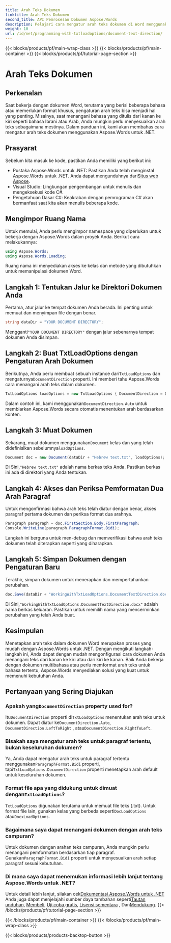 ```yaml
---
title: Arah Teks Dokumen
linktitle: Arah Teks Dokumen
second_title: API Pemrosesan Dokumen Aspose.Words
description: Pelajari cara mengatur arah teks dokumen di Word menggunakan Aspose.Words untuk .NET dengan panduan langkah demi langkah ini. Sempurna untuk menangani bahasa yang ditulis dari kanan ke kiri.
weight: 10
url: /id/net/programming-with-txtloadoptions/document-text-direction/
---
```


{{< blocks/products/pf/main-wrap-class >}}
{{< blocks/products/pf/main-container >}}
{{< blocks/products/pf/tutorial-page-section >}}

# Arah Teks Dokumen

## Perkenalan

Saat bekerja dengan dokumen Word, terutama yang berisi beberapa bahasa atau memerlukan format khusus, pengaturan arah teks bisa menjadi hal yang penting. Misalnya, saat menangani bahasa yang ditulis dari kanan ke kiri seperti bahasa Ibrani atau Arab, Anda mungkin perlu menyesuaikan arah teks sebagaimana mestinya. Dalam panduan ini, kami akan membahas cara mengatur arah teks dokumen menggunakan Aspose.Words untuk .NET. 

## Prasyarat

Sebelum kita masuk ke kode, pastikan Anda memiliki yang berikut ini:

-  Pustaka Aspose.Words untuk .NET: Pastikan Anda telah menginstal Aspose.Words untuk .NET. Anda dapat mengunduhnya dari[Situs web Aspose](https://releases.aspose.com/words/net/).
- Visual Studio: Lingkungan pengembangan untuk menulis dan mengeksekusi kode C#.
- Pengetahuan Dasar C#: Keakraban dengan pemrograman C# akan bermanfaat saat kita akan menulis beberapa kode.

## Mengimpor Ruang Nama

Untuk memulai, Anda perlu mengimpor namespace yang diperlukan untuk bekerja dengan Aspose.Words dalam proyek Anda. Berikut cara melakukannya:

```csharp
using Aspose.Words;
using Aspose.Words.Loading;
```

Ruang nama ini menyediakan akses ke kelas dan metode yang dibutuhkan untuk memanipulasi dokumen Word.

## Langkah 1: Tentukan Jalur ke Direktori Dokumen Anda

Pertama, atur jalur ke tempat dokumen Anda berada. Ini penting untuk memuat dan menyimpan file dengan benar.

```csharp
string dataDir = "YOUR DOCUMENT DIRECTORY";
```

 Mengganti`"YOUR DOCUMENT DIRECTORY"` dengan jalur sebenarnya tempat dokumen Anda disimpan.

## Langkah 2: Buat TxtLoadOptions dengan Pengaturan Arah Dokumen

 Berikutnya, Anda perlu membuat sebuah instance dari`TxtLoadOptions` dan mengaturnya`DocumentDirection` properti. Ini memberi tahu Aspose.Words cara menangani arah teks dalam dokumen.

```csharp
TxtLoadOptions loadOptions = new TxtLoadOptions { DocumentDirection = DocumentDirection.Auto };
```

 Dalam contoh ini, kami menggunakan`DocumentDirection.Auto` untuk membiarkan Aspose.Words secara otomatis menentukan arah berdasarkan konten.

## Langkah 3: Muat Dokumen

 Sekarang, muat dokumen menggunakan`Document` kelas dan yang telah didefinisikan sebelumnya`loadOptions`.

```csharp
Document doc = new Document(dataDir + "Hebrew text.txt", loadOptions);
```

 Di Sini,`"Hebrew text.txt"` adalah nama berkas teks Anda. Pastikan berkas ini ada di direktori yang Anda tentukan.

## Langkah 4: Akses dan Periksa Pemformatan Dua Arah Paragraf

Untuk mengonfirmasi bahwa arah teks telah diatur dengan benar, akses paragraf pertama dokumen dan periksa format dua arahnya.

```csharp
Paragraph paragraph = doc.FirstSection.Body.FirstParagraph;
Console.WriteLine(paragraph.ParagraphFormat.Bidi);
```

Langkah ini berguna untuk men-debug dan memverifikasi bahwa arah teks dokumen telah diterapkan seperti yang diharapkan.

## Langkah 5: Simpan Dokumen dengan Pengaturan Baru

Terakhir, simpan dokumen untuk menerapkan dan mempertahankan perubahan.

```csharp
doc.Save(dataDir + "WorkingWithTxtLoadOptions.DocumentTextDirection.docx");
```

 Di Sini,`"WorkingWithTxtLoadOptions.DocumentTextDirection.docx"` adalah nama berkas keluaran. Pastikan untuk memilih nama yang mencerminkan perubahan yang telah Anda buat.

## Kesimpulan

Menetapkan arah teks dalam dokumen Word merupakan proses yang mudah dengan Aspose.Words untuk .NET. Dengan mengikuti langkah-langkah ini, Anda dapat dengan mudah mengonfigurasi cara dokumen Anda menangani teks dari kanan ke kiri atau dari kiri ke kanan. Baik Anda bekerja dengan dokumen multibahasa atau perlu memformat arah teks untuk bahasa tertentu, Aspose.Words menyediakan solusi yang kuat untuk memenuhi kebutuhan Anda.

## Pertanyaan yang Sering Diajukan

###  Apakah yang`DocumentDirection` property used for?

 Itu`DocumentDirection` properti di`TxtLoadOptions` menentukan arah teks untuk dokumen. Dapat diatur ke`DocumentDirection.Auto`, `DocumentDirection.LeftToRight` , atau`DocumentDirection.RightToLeft`.

### Bisakah saya mengatur arah teks untuk paragraf tertentu, bukan keseluruhan dokumen?

 Ya, Anda dapat mengatur arah teks untuk paragraf tertentu menggunakan`ParagraphFormat.Bidi` properti, tapi`TxtLoadOptions.DocumentDirection` properti menetapkan arah default untuk keseluruhan dokumen.

###  Format file apa yang didukung untuk dimuat dengan`TxtLoadOptions`?

`TxtLoadOptions` digunakan terutama untuk memuat file teks (.txt). Untuk format file lain, gunakan kelas yang berbeda seperti`DocLoadOptions` atau`DocxLoadOptions`.

### Bagaimana saya dapat menangani dokumen dengan arah teks campuran?

 Untuk dokumen dengan arahan teks campuran, Anda mungkin perlu menangani pemformatan berdasarkan tiap paragraf. Gunakan`ParagraphFormat.Bidi` properti untuk menyesuaikan arah setiap paragraf sesuai kebutuhan.

### Di mana saya dapat menemukan informasi lebih lanjut tentang Aspose.Words untuk .NET?

 Untuk detail lebih lanjut, silakan cek[Dokumentasi Aspose.Words untuk .NET](https://reference.aspose.com/words/net/) Anda juga dapat menjelajahi sumber daya tambahan seperti[Tautan unduhan](https://releases.aspose.com/words/net/), [Membeli](https://purchase.aspose.com/buy), [Uji coba gratis](https://releases.aspose.com/), [Lisensi sementara](https://purchase.aspose.com/temporary-license/) , Dan[Mendukung](https://forum.aspose.com/c/words/8).
{{< /blocks/products/pf/tutorial-page-section >}}

{{< /blocks/products/pf/main-container >}}
{{< /blocks/products/pf/main-wrap-class >}}

{{< blocks/products/products-backtop-button >}}
